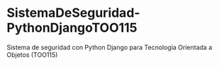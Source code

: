 # SistemaDeSeguridad-PythonDjangoTOO115
Sistema de seguridad con Python Django para Tecnologia Orientada a Objetos (TOO115)
